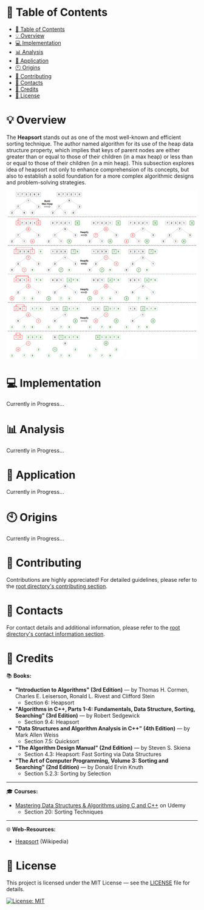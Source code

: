 # &#128209; Table of Contents
- [📑 Table of Contents](#-table-of-contents)
- [💡 Overview](#-overview)
- [💻 Implementation](#-implementation)
- [📊 Analysis](#-analysis)
- [📝 Application](#-application)
- [🕙 Origins](#-origins)
- [🤝 Contributing](#-contributing)
- [📧 Contacts](#-contacts)
- [🙏 Credits](#-credits)
- [🔏 License](#-license)



# &#128161; Overview
The **Heapsort** stands out as one of the most well-known and efficient sorting technique. The author named algorithm for its use of the heap data structure property, which implies that keys of parent nodes are either greater than or equal to those of their children (in a max heap) or less than or equal to those of their children (in a min heap). This subsection explores idea of heapsort not only to enhance comprehension of its concepts, but also to establish a solid foundation for a more complex algorithmic designs and problem-solving strategies.
<p align="center"><img src="./img/Heapsort.png"/></p>



# &#x1F4BB; Implementation
Currently in Progress...



# &#128202; Analysis
Currently in Progress...



# &#128221; Application
Currently in Progress...



# &#x1F559; Origins
Currently in Progress...



# &#129309; Contributing
Contributions are highly appreciated! For detailed guidelines, please refer to the [root directory's contributing section](../../../#-contributing).



# &#128231; Contacts
For contact details and additional information, please refer to the [root directory's contact information section](../../../#-contacts).



# &#128591; Credits
&#128218; **Books:**
- **"Introduction to Algorithms" (3rd Edition)** — by Thomas H. Cormen, Charles E. Leiserson, Ronald L. Rivest and Clifford Stein
  - Section 6: Heapsort
- **"Algorithms in C++, Parts 1-4: Fundamentals, Data Structure, Sorting, Searching" (3rd Edition)** — by Robert Sedgewick
  - Section 9.4: Heapsort
- **"Data Structures and Algorithm Analysis in C++" (4th Edition)** — by Mark Allen Weiss
  - Section 7.5: Quicksort
- **"The Algorithm Design Manual" (2nd Edition)** — by Steven S. Skiena
  - Section 4.3: Heapsort: Fast Sorting via Data Structures
- **"The Art of Computer Programming, Volume 3: Sorting and Searching" (2nd Edition)** — by Donald Ervin Knuth
  - Section 5.2.3: Sorting by Selection

---  
&#127891; **Courses:**
- [Mastering Data Structures & Algorithms using C and C++](https://www.udemy.com/course/datastructurescncpp/) on Udemy
   - Section 20: Sorting Techniques

---  
&#127760; **Web-Resources:**  
- [Heapsort](https://en.wikipedia.org/wiki/Heapsort) (Wikipedia)


# &#128271; License
This project is licensed under the MIT License — see the [LICENSE](https://github.com/vezzolter/DSA/blob/main/LICENSE) file for details.

[![License: MIT](https://img.shields.io/badge/License-MIT-yellow.svg)](https://opensource.org/licenses/MIT)